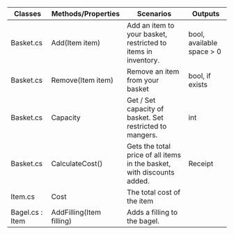 | **Classes**     | **Methods/Properties**   | **Scenarios**                                                          | **Outputs**               |
|-----------------|--------------------------|------------------------------------------------------------------------|---------------------------|
| Basket.cs       | Add(Item item)           | Add an item to your basket, restricted to items in inventory.          | bool, available space > 0 |
| Basket.cs       | Remove(Item item)        | Remove an item from your basket                                        | bool, if exists           |
| Basket.cs       | Capacity                 | Get / Set capacity of basket. Set restricted to mangers.               | int                       |
| Basket.cs       | CalculateCost()          | Gets the total price of all items in the basket, with discounts added. | Receipt                   |
| Item.cs         | Cost                     | The total cost of the item                                             |                           |
| Bagel.cs : Item | AddFilling(Item filling) | Adds a filling to the bagel.                                           |                           |
